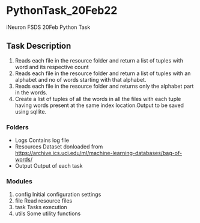 # PythonTask_20Feb22
iNeuron FSDS 20Feb Python Task

## Task Description
1. Reads each file in the resource folder and return a list of tuples with word and its respective count
2. Reads each file in the resource folder and return a list of tuples with an alphabet and no of words starting with that alphabet.
3. Reads each file in the resource folder and returns only the alphabet part in the words.
4. Create a list of tuples of all the words in all the files with each tuple having words present at the same index location.Output to be saved using sqllite.

### Folders
* Logs Contains log file
* Resources Dataset donloaded from https://archive.ics.uci.edu/ml/machine-learning-databases/bag-of-words/
* Output Output of each task

### Modules
1. config Initial configuration settings
2. file Read resource files
3. task Tasks execution
4. utils Some utility functions
